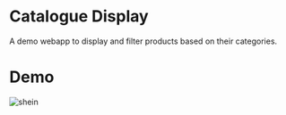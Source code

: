 # Catalogue Display
A demo webapp to display and filter products based on their categories.
# Demo
![shein](https://user-images.githubusercontent.com/61319491/124372052-71175080-dca5-11eb-97b3-7aaf93544582.gif)
